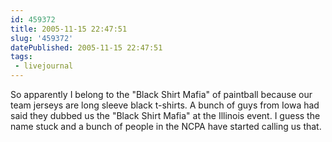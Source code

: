 ```yaml
---
id: 459372
title: 2005-11-15 22:47:51
slug: '459372'
datePublished: 2005-11-15 22:47:51
tags:
 - livejournal
---
```


So apparently I belong to the "Black Shirt Mafia" of paintball because our team jerseys are long sleeve black t-shirts. A bunch of guys from Iowa had said they dubbed us the "Black Shirt Mafia" at the Illinois event. I guess the name stuck and a bunch of people in the NCPA have started calling us that.
